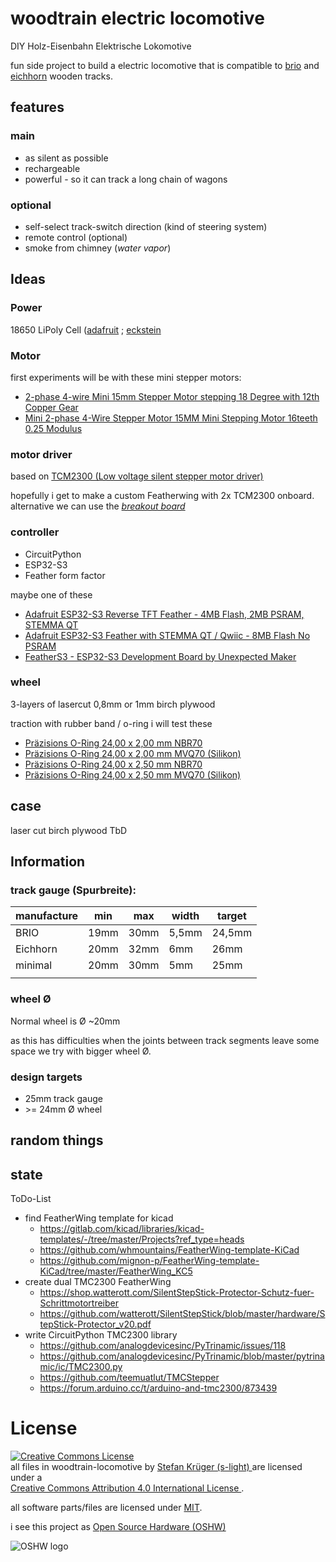 # woodtrain electric locomotive

DIY Holz-Eisenbahn Elektrische Lokomotive

fun side project to build a electric locomotive that is compatible to [brio](https://www.brio.de/de-DE/produkte/eisenbahn/eisenbahnschienen-strassen) and [eichhorn](https://www.eichhorn-toys.de/eichhorn_en/categories/wooden-tracks-toy-trains/) wooden tracks.

## features

### main

-   as silent as possible
-   rechargeable
-   powerful - so it can track a long chain of wagons

### optional

-   self-select track-switch direction (kind of steering system)
-   remote control (optional)
-   smoke from chimney (_water vapor_)

## Ideas

### Power

18650 LiPoly Cell ([adafruit](https://www.adafruit.com/product/1781) ; [eckstein](https://eckstein-shop.de/PKNERGY-Lithium-Ion-Battery-ICR-18650-37V-2200mAh-LiPo-Li-Ion-with-JST-PH-Connector)

### Motor

first experiments will be with these mini stepper motors:

-   [2-phase 4-wire Mini 15mm Stepper Motor stepping 18 Degree with 12th Copper Gear](https://www.ebay.de/itm/404015504530)
-   [Mini 2-phase 4-Wire Stepper Motor 15MM Mini Stepping Motor 16teeth 0.25 Modulus](https://www.ebay.de/itm/404275426573)

### motor driver

based on [TCM2300 (Low voltage silent stepper motor driver)](https://www.analog.com/en/products/tmc2300.html)

hopefully i get to make a custom Featherwing with 2x TCM2300 onboard.
alternative we can use the [_breakout board_](https://www.reichelt.de/de/de/shop/produkt/breakout_board_fuer_tmc2300_schrittmotor-treiber-284703)

### controller

-   CircuitPython
-   ESP32-S3
-   Feather form factor

maybe one of these

-   [Adafruit ESP32-S3 Reverse TFT Feather - 4MB Flash, 2MB PSRAM, STEMMA QT](https://www.adafruit.com/product/5691)
-   [Adafruit ESP32-S3 Feather with STEMMA QT / Qwiic - 8MB Flash No PSRAM](https://www.adafruit.com/product/5323)
-   [FeatherS3 - ESP32-S3 Development Board by Unexpected Maker](https://www.adafruit.com/product/5399)

### wheel

3-layers of lasercut 0,8mm or 1mm birch plywood

traction with rubber band / o-ring
i will test these

-   [Präzisions O-Ring 24,00 x 2,00 mm NBR70 ](https://www.hug-technik.com/shop/Praezisions-O-Ring--24-00-x-2-00-mm--NBR70.html)
-   [Präzisions O-Ring 24,00 x 2,00 mm MVQ70 (Silikon)](https://www.hug-technik.com/shop/Praezisions-O-Ring-24-00-x-2-00-mm-MVQ70.html)
-   [Präzisions O-Ring 24,00 x 2,50 mm NBR70](https://www.hug-technik.com/shop/Praezisions-O-Ring--24-00-x-2-50-mm--NBR70.html)
-   [Präzisions O-Ring 24,00 x 2,50 mm MVQ70 (Silikon)](https://www.hug-technik.com/shop/Praezisions-O-Ring-24-00-x-2-50-mm-MVQ70.html)

## case

laser cut birch plywood
TbD

## Information

### track gauge (Spurbreite):

| manufacture | min  | max  | width | target |
| ----------- | ---- | ---- | ----- | ------ |
| BRIO        | 19mm | 30mm | 5,5mm | 24,5mm |
| Eichhorn    | 20mm | 32mm | 6mm   | 26mm   |
| minimal     | 20mm | 30mm | 5mm   | 25mm   |
|             |      |      |       |        |

### wheel Ø

Normal wheel is Ø ~20mm

as this has difficulties when the joints between track segments leave some space
we try with bigger wheel Ø.

### design targets

-   25mm track gauge
-   \>= 24mm Ø wheel

## random things

## state

ToDo-List

-   find FeatherWing template for kicad
    -   https://gitlab.com/kicad/libraries/kicad-templates/-/tree/master/Projects?ref_type=heads
    -   https://github.com/whmountains/FeatherWing-template-KiCad
    -   https://github.com/mignon-p/FeatherWing-template-KiCad/tree/master/FeatherWing_KC5
-   create dual TMC2300 FeatherWing
    -   https://shop.watterott.com/SilentStepStick-Protector-Schutz-fuer-Schrittmotortreiber
    -   https://github.com/watterott/SilentStepStick/blob/master/hardware/StepStick-Protector_v20.pdf
-   write CircuitPython TMC2300 library
    -   https://github.com/analogdevicesinc/PyTrinamic/issues/118
    -   https://github.com/analogdevicesinc/PyTrinamic/blob/master/pytrinamic/ic/TMC2300.py
    -   https://github.com/teemuatlut/TMCStepper
    -   https://forum.arduino.cc/t/arduino-and-tmc2300/873439

# License

<!-- license info -->
<a rel="license" href="http://creativecommons.org/licenses/by/4.0/">
    <img alt="Creative Commons License" style="border-width:0"
        src="https://i.creativecommons.org/l/by/4.0/88x31.png" />
</a>
<br />
<span xmlns:dct="http://purl.org/dc/terms/" property="dct:title">
    all files in woodtrain-locomotive
</span> by
<a xmlns:cc="http://creativecommons.org/ns#"
        href="https://github.com/s-light/VARTA_Powerpack_Type_57959"
        property="cc:attributionName"
        rel="cc:attributionURL">
    Stefan Krüger (s-light)
</a>
are licensed under a<br/>
<a rel="license" href="http://creativecommons.org/licenses/by/4.0/">
    Creative Commons Attribution 4.0 International License
</a>.

all software parts/files are licensed under [MIT](LICENSE).

i see this project as [Open Source Hardware (OSHW)](https://www.oshwa.org/definition/)

![OSHW logo](http://www.oshwa.org/wp-content/uploads/2014/03/oshw-logo.svg)

<!-- license info end -->
